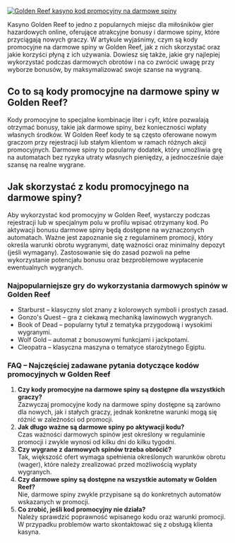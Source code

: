 [![Golden Reef kasyno kod promocyjny na darmowe spiny](https://123-caf.pages.dev/gitsignup.png)](https://vrmoo.ru/Bt82HjjY)

<div>   <p>Kasyno Golden Reef to jedno z popularnych miejsc dla miłośników gier hazardowych online, oferujące atrakcyjne bonusy i darmowe spiny, które przyciągają nowych graczy. W artykule wyjaśnimy, czym są kody promocyjne na darmowe spiny w Golden Reef, jak z nich skorzystać oraz jakie korzyści płyną z ich używania. Dowiesz się także, jakie gry najlepiej wykorzystać podczas darmowych obrotów i na co zwrócić uwagę przy wyborze bonusów, by maksymalizować swoje szanse na wygraną.</p>  <h2>Co to są kody promocyjne na darmowe spiny w Golden Reef?</h2> <p>Kody promocyjne to specjalne kombinacje liter i cyfr, które pozwalają otrzymać bonusy, takie jak darmowe spiny, bez konieczności wpłaty własnych środków. W Golden Reef kody te są często oferowane nowym graczom przy rejestracji lub stałym klientom w ramach różnych akcji promocyjnych. Darmowe spiny to popularny dodatek, który umożliwia grę na automatach bez ryzyka utraty własnych pieniędzy, a jednocześnie daje szansę na realne wygrane.</p>  <h2>Jak skorzystać z kodu promocyjnego na darmowe spiny?</h2> <p>Aby wykorzystać kod promocyjny w Golden Reef, wystarczy podczas rejestracji lub w specjalnym polu w profilu wpisać otrzymany kod. Po aktywacji bonusu darmowe spiny będą dostępne na wyznaczonych automatach. Ważne jest zapoznanie się z regulaminem promocji, który określa warunki obrotu wygranymi, datę ważności oraz minimalny depozyt (jeśli wymagany). Zastosowanie się do zasad pozwoli na pełne wykorzystanie potencjału bonusu oraz bezproblemowe wypłacenie ewentualnych wygranych.</p>  <h3>Najpopularniejsze gry do wykorzystania darmowych spinów w Golden Reef</h3> <ul>   <li>Starburst – klasyczny slot znany z kolorowych symboli i prostych zasad.</li>   <li>Gonzo's Quest – gra z ciekawą mechaniką lawinowych wygranych.</li>   <li>Book of Dead – popularny tytuł z tematyka przygodową i wysokimi wygranymi.</li>   <li>Wolf Gold – automat z bonusowymi funkcjami i jackpotami.</li>   <li>Cleopatra – klasyczna maszyna o tematyce starożytnego Egiptu.</li> </ul>  <h3>FAQ – Najczęściej zadawane pytania dotyczące kodów promocyjnych w Golden Reef</h3> <ol> <li><strong>Czy kody promocyjne na darmowe spiny są dostępne dla wszystkich graczy?</strong><br>   Zazwyczaj promocyjne kody na darmowe spiny dostępne są zarówno dla nowych, jak i stałych graczy, jednak konkretne warunki mogą się różnić w zależności od promocji.</li>  <li><strong>Jak długo ważne są darmowe spiny po aktywacji kodu?</strong><br>   Czas ważności darmowych spinów jest określony w regulaminie promocji i zwykle wynosi od kilku dni do kilku tygodni.</li>  <li><strong>Czy wygrane z darmowych spinów trzeba obrócić?</strong><br>   Tak, większość ofert wymaga spełnienia określonych warunków obrotu (wager), które należy zrealizować przed możliwością wypłaty wygranych.</li>  <li><strong>Czy darmowe spiny są dostępne na wszystkie automaty w Golden Reef?</strong><br>   Nie, darmowe spiny zwykle przypisane są do konkretnych automatów wskazanych w promocji.</li>  <li><strong>Co zrobić, jeśli kod promocyjny nie działa?</strong><br>   Należy sprawdzić poprawność wpisanego kodu oraz warunki promocji. W przypadku problemów warto skontaktować się z obsługą klienta kasyna.</li> </ol> </div>
